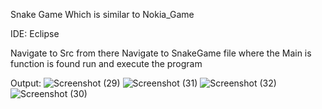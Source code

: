 Snake Game Which is similar to Nokia_Game


IDE: Eclipse

Navigate to Src from there Navigate to SnakeGame file where the Main is function is found run and execute the program

Output:
![Screenshot (29)](https://github.com/Yashaswinikm1/SnakeGame/assets/119697930/567fc3ee-04e7-4e18-8532-dd8cc7edd1ba)
![Screenshot (31)](https://github.com/Yashaswinikm1/SnakeGame/assets/119697930/a27d0bf5-c67d-44c6-80ed-8c64ea970849)
![Screenshot (32)](https://github.com/Yashaswinikm1/SnakeGame/assets/119697930/1c48e613-343d-4fe5-a69f-6019313b9a6c)
![Screenshot (30)](https://github.com/Yashaswinikm1/SnakeGame/assets/119697930/b055d0a5-596d-4468-bc00-2dcfe0f56c4a)



